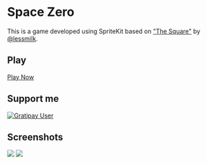# Space Zero

This is a game developed using SpriteKit based on ["The Square"](http://www.lessmilk.com/game/the-square/) by [@lessmilk](https://github.com/lessmilk).

## Play

[Play Now](https://itunes.apple.com/us/app/space-zero/id1141164238)

## Support me

[![Gratipay User](https://img.shields.io/gratipay/user/xyclos.svg?style=flat-square)]()

## Screenshots

![](http://a3.mzstatic.com/us/r30/Purple42/v4/43/61/d5/4361d588-8e65-6410-0504-dd0976beadf9/screen696x696.jpeg)
![](http://a1.mzstatic.com/us/r30/Purple62/v4/9a/a7/5b/9aa75b3a-0dec-0834-7475-dbd611e0ba5d/screen696x696.jpeg)